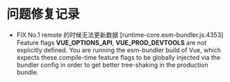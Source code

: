 # 问题修复记录

- FIX No.1 remote 的时候无法更新数据
  [runtime-core.esm-bundler.js:4353] Feature flags __VUE_OPTIONS_API__, __VUE_PROD_DEVTOOLS__ are not explicitly defined. You are running the esm-bundler build of Vue, which expects these compile-time feature flags to be globally injected via the bundler config in order to get better tree-shaking in the production bundle.
